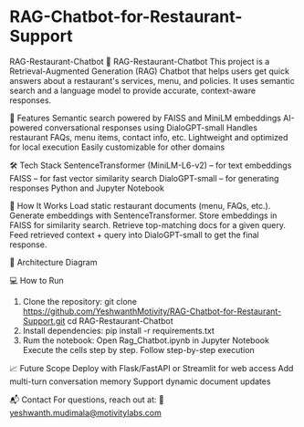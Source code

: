 # RAG-Chatbot-for-Restaurant-Support
RAG-Restaurant-Chatbot
🧠 RAG-Restaurant-Chatbot
This project is a Retrieval-Augmented Generation (RAG) Chatbot that helps users get quick answers about a restaurant's services, menu, and policies. It uses semantic search and a language model to provide accurate, context-aware responses.

🚀 Features
Semantic search powered by FAISS and MiniLM embeddings
AI-powered conversational responses using DialoGPT-small
Handles restaurant FAQs, menu items, contact info, etc.
Lightweight and optimized for local execution
Easily customizable for other domains


🛠️ Tech Stack
SentenceTransformer (MiniLM-L6-v2) – for text embeddings
FAISS – for fast vector similarity search
DialoGPT-small – for generating responses
Python and Jupyter Notebook


📄 How It Works
Load static restaurant documents (menu, FAQs, etc.).
Generate embeddings with SentenceTransformer.
Store embeddings in FAISS for similarity search.
Retrieve top-matching docs for a given query.
Feed retrieved context + query into DialoGPT-small to get the final response.


📸 Architecture Diagram

💻 How to Run
1. Clone the repository:
git clone https://github.com/YeshwanthMotivity/RAG-Chatbot-for-Restaurant-Support.git
cd RAG-Restaurant-Chatbot
2. Install dependencies:
pip install -r requirements.txt
3. Rum the notebook:
Open Rag_Chatbot.ipynb in Jupyter Notebook
Execute the cells step by step.
Follow step-by-step execution

📈 Future Scope
Deploy with Flask/FastAPI or Streamlit for web access
Add multi-turn conversation memory
Support dynamic document updates

📬 Contact
For questions, reach out at:
📧 yeshwanth.mudimala@motivitylabs.com
